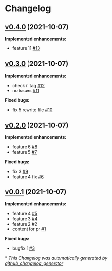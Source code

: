 # Changelog

## [v0.4.0](https://github.com/tigerfish-tech/changelog-flow/tree/v0.4.0) (2021-10-07)

**Implemented enhancements:**

- feature 11 [\#13](https://github.com/tigerfish-tech/changelog-flow/pull/13)

## [v0.3.0](https://github.com/tigerfish-tech/changelog-flow/tree/v0.3.0) (2021-10-07)

**Implemented enhancements:**

- check if tag [\#12](https://github.com/tigerfish-tech/changelog-flow/pull/12)
- no issues [\#11](https://github.com/tigerfish-tech/changelog-flow/pull/11)

**Fixed bugs:**

- fix 5 rewrite file [\#10](https://github.com/tigerfish-tech/changelog-flow/pull/10)

## [v0.2.0](https://github.com/tigerfish-tech/changelog-flow/tree/v0.2.0) (2021-10-07)

**Implemented enhancements:**

- feature 6 [\#8](https://github.com/tigerfish-tech/changelog-flow/pull/8)
- feature 5 [\#7](https://github.com/tigerfish-tech/changelog-flow/pull/7)

**Fixed bugs:**

- fix 3 [\#9](https://github.com/tigerfish-tech/changelog-flow/pull/9)
- feature 4 fix [\#6](https://github.com/tigerfish-tech/changelog-flow/pull/6)

## [v0.0.1](https://github.com/tigerfish-tech/changelog-flow/tree/v0.0.1) (2021-10-07)

**Implemented enhancements:**

- feature 4 [\#5](https://github.com/tigerfish-tech/changelog-flow/pull/5)
- feature 3 [\#4](https://github.com/tigerfish-tech/changelog-flow/pull/4)
- feature 2 [\#2](https://github.com/tigerfish-tech/changelog-flow/pull/2)
- content for pr [\#1](https://github.com/tigerfish-tech/changelog-flow/pull/1)

**Fixed bugs:**

- bugfix 1 [\#3](https://github.com/tigerfish-tech/changelog-flow/pull/3)



\* *This Changelog was automatically generated by [github_changelog_generator](https://github.com/github-changelog-generator/github-changelog-generator)*

